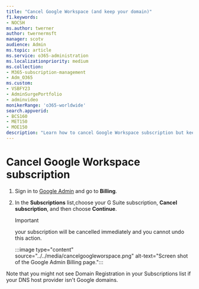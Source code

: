 ```yaml
---
title: "Cancel Google Workspace (and keep your domain)"
f1.keywords:
- NOCSH
ms.author: twerner
author: twernermsft
manager: scotv
audience: Admin
ms.topic: article
ms.service: o365-administration
ms.localizationpriority: medium
ms.collection: 
- M365-subscription-management 
- Adm_O365
ms.custom:
- VSBFY23 
- AdminSurgePortfolio
- adminvideo
monikerRange: 'o365-worldwide'
search.appverid:
- BCS160
- MET150
- MOE150
description: "Learn how to cancel Google Workspace subscription but keep your domain."
---
```


# Cancel Google Workspace subscription

1. Sign in to [Google Admin](https://admin.google.com/) and go to **Billing**.
1. In the **Subscriptions** list,choose your G Suite subscription, **Cancel subscription**, and then choose **Continue**.

    > [!IMPORTANT]
    > your subscription will be cancelled immediately and you cannot undo this action.

    :::image type="content" source="../../media/cancelgoogleworspace.png" alt-text="Screen shot of the Google Admin Billing page.":::

Note that you might not see Domain Registration in your Subscriptions list if your DNS host provider isn't Google domains.